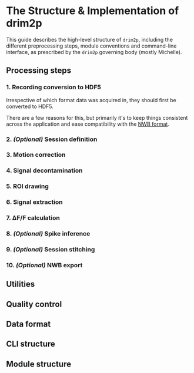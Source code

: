 # The Structure & Implementation of drim2p

This guide describes the high-level structure of `drim2p`, including the different preprocessing steps, module conventions and command-line interface, as prescribed by the `drim2p` governing body (mostly Michelle).

## Processing steps

### 1. Recording conversion to HDF5

Irrespective of which format data was acquired in, they should first be converted to HDF5.

There are a few reasons for this, but primarily it's to keep things consistent across the application and ease compatibility with the [NWB format](https://nwb-overview.readthedocs.io/en/latest/).


### 2. _(Optional)_ Session definition


### 3. Motion correction


### 4. Signal decontamination


### 5. ROI drawing


### 6. Signal extraction


### 7. ∆F/F calculation


### 8. _(Optional)_ Spike inference


### 9. _(Optional)_ Session stitching


### 10. _(Optional)_ NWB export


## Utilities


## Quality control 


## Data format


## CLI structure


## Module structure
